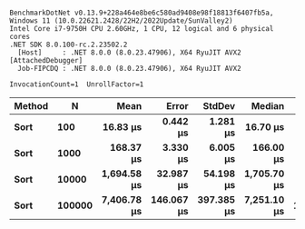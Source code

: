 ```

BenchmarkDotNet v0.13.9+228a464e8be6c580ad9408e98f18813f6407fb5a, Windows 11 (10.0.22621.2428/22H2/2022Update/SunValley2)
Intel Core i7-9750H CPU 2.60GHz, 1 CPU, 12 logical and 6 physical cores
.NET SDK 8.0.100-rc.2.23502.2
  [Host]     : .NET 8.0.0 (8.0.23.47906), X64 RyuJIT AVX2 [AttachedDebugger]
  Job-FIPCDQ : .NET 8.0.0 (8.0.23.47906), X64 RyuJIT AVX2

InvocationCount=1  UnrollFactor=1  

```
| Method | N      | Mean        | Error      | StdDev     | Median      | Gen0      | Allocated   |
|------- |------- |------------:|-----------:|-----------:|------------:|----------:|------------:|
| **Sort**   | **100**    |    **16.83 μs** |   **0.442 μs** |   **1.281 μs** |    **16.70 μs** |         **-** |     **8.62 KB** |
| **Sort**   | **1000**   |   **168.37 μs** |   **3.330 μs** |   **6.005 μs** |   **166.00 μs** |         **-** |    **94.46 KB** |
| **Sort**   | **10000**  | **1,694.58 μs** |  **32.987 μs** |  **54.198 μs** | **1,705.70 μs** |         **-** |  **1086.37 KB** |
| **Sort**   | **100000** | **7,406.78 μs** | **146.067 μs** | **397.385 μs** | **7,251.10 μs** | **1000.0000** | **12140.24 KB** |
